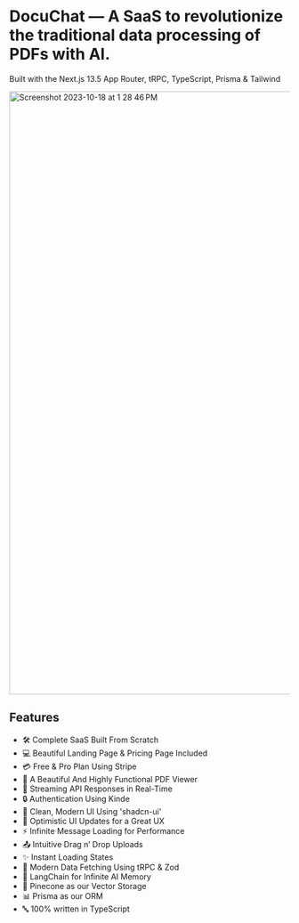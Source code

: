 # DocuChat — A SaaS to revolutionize the traditional data processing of PDFs with AI.

Built with the Next.js 13.5 App Router, tRPC, TypeScript, Prisma & Tailwind

<img width="1084" alt="Screenshot 2023-10-18 at 1 28 46 PM" src="https://github.com/palashb01/DocuChat/assets/66828942/93ba31b6-ff8a-43d9-afea-290cc9098072">


## Features

- 🛠️ Complete SaaS Built From Scratch
- 💻 Beautiful Landing Page & Pricing Page Included
- 💳 Free & Pro Plan Using Stripe
- 📄 A Beautiful And Highly Functional PDF Viewer
- 🔄 Streaming API Responses in Real-Time
- 🔒 Authentication Using Kinde
- 🎨 Clean, Modern UI Using 'shadcn-ui'
- 🚀 Optimistic UI Updates for a Great UX
- ⚡ Infinite Message Loading for Performance
- 📤 Intuitive Drag n’ Drop Uploads
- ✨ Instant Loading States
- 🔧 Modern Data Fetching Using tRPC & Zod
- 🧠 LangChain for Infinite AI Memory
- 🌲 Pinecone as our Vector Storage
- 📊 Prisma as our ORM
- 🔤 100% written in TypeScript
